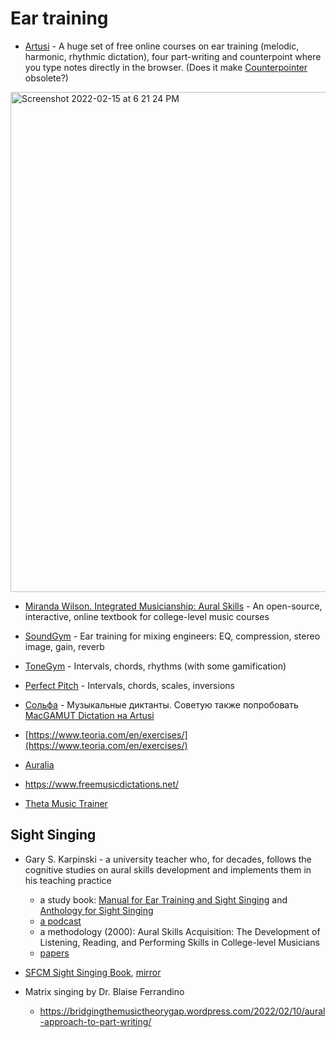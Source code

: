 Ear training
===

- [Artusi](https://www.artusimusic.com/assignments/demo/) - A huge set of free online courses on ear training (melodic, harmonic, rhythmic dictation), four part-writing and counterpoint where you type notes directly in the browser. (Does it make [Counterpointer](https://www.ars-nova.com/counterpointer3.html) obsolete?)

<img width="800" alt="Screenshot 2022-02-15 at 6 21 24 PM" src="https://user-images.githubusercontent.com/1491908/154092362-ab020974-c8eb-48af-ae27-019562d151a6.png">

- [Miranda Wilson. Integrated Musicianship: Aural Skills](https://intmus.github.io/intas19-20/) - An open-source, interactive, online textbook for college-level music courses

- [SoundGym](https://www.soundgym.co/dashboard/gym) - Ear training for mixing engineers: EQ, compression, stereo image, gain, reverb

- [ToneGym](https://www.tonegym.co/dashboard/gym) - Intervals, chords, rhythms (with some gamification)

- [Perfect Pitch](https://xn--80ahdkilbo1bvw1el.xn--p1ai/en/home/) - Intervals, chords, scales, inversions

- [Сольфа](http://solfa.ru/) - Музыкальные диктанты. Советую также попробовать [MacGAMUT Dictation на Artusi](https://www.artusimusic.com/assignments/19791/artusi_main_any_ps014/)

- [https://www.teoria.com/en/exercises/](https://www.teoria.com/en/exercises/)

- [Auralia](https://www.risingsoftware.com/auralia/topics)

- https://www.freemusicdictations.net/

- [Theta Music Trainer](https://trainer.thetamusic.com/)

Sight Singing
---

- Gary S. Karpinski - a university teacher who, for decades, follows the cognitive studies on aural skills development and implements them in his teaching practice
  - a study book: [Manual for Ear Training and Sight Singing](https://archive.org/details/manualforeartrai0000karp) and [Anthology for Sight Singing](https://archive.org/details/anthologyforsigh0000karp)
  - [a podcast](https://www.youtube.com/watch?v=TKMRY0H2iGQ)
  - a methodology (2000): Aural Skills Acquisition: The Development of Listening, Reading, and Performing Skills in College-level Musicians 
  - [papers](https://scholar.google.com/citations?user=5b9pSQMAAAAJ&hl=en)

- [SFCM Sight Singing Book](https://drive.google.com/drive/u/0/folders/1-98WZ3mF3thoL2iBnvWW-QPiNKFO_UHl), [mirror](https://drive.google.com/file/d/1MCeiPgYB66zt402BA8gY9GMYsX2uQYJz/view?usp=share_link)

- Matrix singing by Dr. Blaise Ferrandino
  - https://bridgingthemusictheorygap.wordpress.com/2022/02/10/aural-approach-to-part-writing/
 

